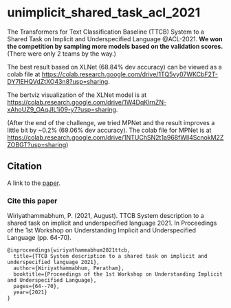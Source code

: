 # unimplicit_shared_task_acl_2021
The Transformers for Text Classification Baseline (TTCB) System to a Shared Task on Implicit and Underspecified Language @ACL-2021. <b>We won the competition by sampling more models based on the validation scores.</b> (There were only 2 teams by the way.)

The best result based on XLNet (68.84% dev accuracy) can be viewed as a colab file at https://colab.research.google.com/drive/1TQ5vy07WKCbF2T-DY7lEHQVdZtXO43n8?usp=sharing. 

The bertviz visualization of the XLNet model is at https://colab.research.google.com/drive/1W4DqKlrnZN-xAhoUZ9_OAqJIL1i09-y7?usp=sharing.

(After the end of the challenge, we tried MPNet and the result improves a little bit by ~0.2% (69.06% dev accuracy). The colab file for MPNet is at https://colab.research.google.com/drive/1NTUChSN2t1a968fWll4ScnokM2ZZOBGT?usp=sharing)

## Citation
A link to the [paper](https://aclanthology.org/2021.unimplicit-1.8.pdf).

### Cite this paper

Wiriyathammabhum, P. (2021, August). TTCB System description to a shared task on implicit and underspecified language 2021. In Proceedings of the 1st Workshop on Understanding Implicit and Underspecified Language (pp. 64-70).

```bixtex
@inproceedings{wiriyathammabhum2021ttcb,
  title={TTCB System description to a shared task on implicit and underspecified language 2021},
  author={Wiriyathammabhum, Peratham},
  booktitle={Proceedings of the 1st Workshop on Understanding Implicit and Underspecified Language},
  pages={64--70},
  year={2021}
}
```
